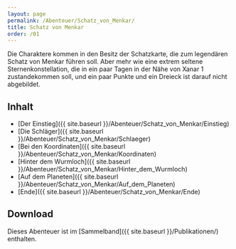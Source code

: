 ```yaml
---
layout: page
permalink: /Abenteuer/Schatz_von_Menkar/
title: Schatz von Menkar
order: /01
---
```


Die Charaktere kommen in den Besitz der Schatzkarte, die zum legendären Schatz von Menkar führen soll. Aber mehr wie eine extrem seltene Sternenkonstellation, die in ein paar Tagen in der Nähe von Xanar 1 zustandekommen soll, und ein paar Punkte und ein Dreieck ist darauf nicht abgebildet.

## Inhalt

- [Der Einstieg]({{ site.baseurl }}/Abenteuer/Schatz_von_Menkar/Einstieg)
- [Die Schläger]({{ site.baseurl }}/Abenteuer/Schatz_von_Menkar/Schlaeger)
- [Bei den Koordinaten]({{ site.baseurl }}/Abenteuer/Schatz_von_Menkar/Koordinaten)
- [Hinter dem Wurmloch]({{ site.baseurl }}/Abenteuer/Schatz_von_Menkar/Hinter_dem_Wurmloch)
- [Auf dem Planeten]({{ site.baseurl }}/Abenteuer/Schatz_von_Menkar/Auf_dem_Planeten)
- [Ende]({{ site.baseurl }}/Abenteuer/Schatz_von_Menkar/Ende)

## Download

Dieses Abenteuer ist im [Sammelband]({{ site.baseurl }}/Publikationen/) enthalten.
